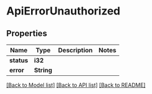 # ApiErrorUnauthorized

## Properties

Name | Type | Description | Notes
------------ | ------------- | ------------- | -------------
**status** | **i32** |  | 
**error** | **String** |  | 

[[Back to Model list]](../README.md#documentation-for-models) [[Back to API list]](../README.md#documentation-for-api-endpoints) [[Back to README]](../README.md)


